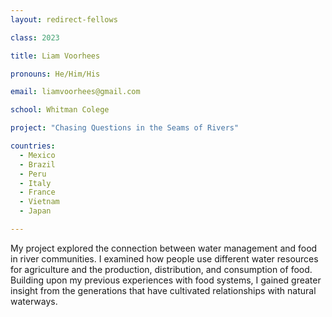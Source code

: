 ```yaml
---
layout: redirect-fellows

class: 2023

title: Liam Voorhees

pronouns: He/Him/His

email: liamvoorhees@gmail.com

school: Whitman Colege

project: "Chasing Questions in the Seams of Rivers"

countries:
  - Mexico
  - Brazil
  - Peru
  - Italy
  - France
  - Vietnam
  - Japan

---
```


My project explored the connection between water management and food in river communities. I examined how people use different water resources for agriculture and the production, distribution, and consumption of food. Building upon my previous experiences with food systems, I gained greater insight from the generations that have cultivated relationships with natural waterways.
